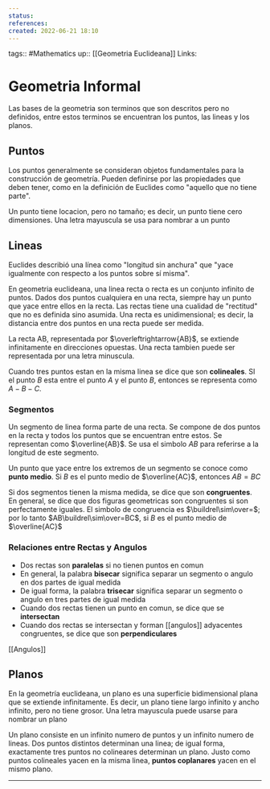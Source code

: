 ```yaml
---
status:
references:
created: 2022-06-21 18:10
---
```

tags:: #Mathematics 
up:: [[Geometria Euclideana]]
Links: 
# Geometria Informal
Las bases de la geometria son terminos que son descritos pero no definidos, entre estos terminos se encuentran los puntos, las lineas y los planos.

## Puntos
Los puntos generalmente se consideran objetos fundamentales para la construcción de geometría. Pueden definirse por las propiedades que deben tener, como en la definición de Euclides como "aquello que no tiene parte".

Un punto tiene locacion, pero no tamaño; es decir, un punto tiene cero dimensiones. Una letra mayuscula se usa para nombrar a un punto

## Lineas
Euclides describió una línea como "longitud sin anchura" que "yace igualmente con respecto a los puntos sobre sí misma".

En geometria euclideana, una linea recta o recta es un conjunto infinito de puntos. Dados dos puntos cualquiera en una recta, siempre hay un punto que yace entre ellos en la recta. Las rectas tiene una cualidad de "rectitud" que no es definida sino asumida. Una recta es unidimensional; es decir, la distancia entre dos puntos en una recta puede ser medida.

La recta AB, representada por $\overleftrightarrow{AB}$, se extiende infinitamente en direcciones opuestas. Una recta tambien puede ser representada por una letra minuscula.

Cuando tres puntos estan en la misma linea se dice que son **colineales**. SI el punto $B$ esta entre el punto $A$ y el punto $B$, entonces se representa como $A-B-C$.

### Segmentos
Un segmento de linea forma parte de una recta. Se compone de dos puntos en la recta y todos los puntos que se encuentran entre estos. Se representan como $\overline{AB}$. Se usa el simbolo $AB$ para referirse a la longitud de este segmento.

Un punto que yace entre los extremos de un segmento se conoce como **punto medio**. Si $B$ es el punto medio de $\overline{AC}$, entonces $AB=BC$

Si dos segmentos tienen la misma medida, se dice que son **congruentes**. En general, se dice que dos figuras geometricas son congruentes si son perfectamente iguales. El simbolo de congruencia es $\buildrel\sim\over=$; por lo tanto $AB\buildrel\sim\over=BC$, si $B$ es el punto medio de $\overline{AC}$ 

### Relaciones entre Rectas y Angulos
- Dos rectas son **paralelas** si no tienen puntos en comun
- En general, la palabra **bisecar** significa separar un segmento o angulo en dos partes de igual medida
- De igual forma, la palabra **trisecar** significa separar un segmento o angulo en tres partes de igual medida
- Cuando dos rectas tienen un punto en comun, se dice que se **intersectan**
- Cuando dos rectas se intersectan y forman [[angulos]] adyacentes congruentes, se dice que son **perpendiculares**

[[Angulos]]

## Planos
En la geometría euclideana, un plano es una superficie bidimensional plana que se extiende infinitamente. Es decir, un plano tiene largo infinito y ancho infinito, pero no tiene grosor. Una letra mayuscula puede usarse para nombrar un plano

Un plano consiste en un infinito numero de puntos y un infinito numero de lineas. Dos puntos distintos determinan una linea; de igual forma, exactamente tres puntos no colineares determinan un plano. Justo como puntos colineales yacen en la misma linea, **puntos coplanares** yacen en el mismo plano.

---